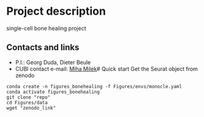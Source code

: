 # Project description
single-cell bone healing project
## Contacts and links
- P.I.: Georg Duda, Dieter Beule
- CUBI contact e-mail: [Miha Milek](mailto:miha.milek@bih-charite.de)                                                                                                                                                                                # Quick start
Get the Seurat object from zenodo
```
conda create -n figures_bonehealing -f Figures/envs/monocle.yaml
conda activate figures_bonehealing
git clone "repo"
cd Figures/data
wget "zenodo_link"
